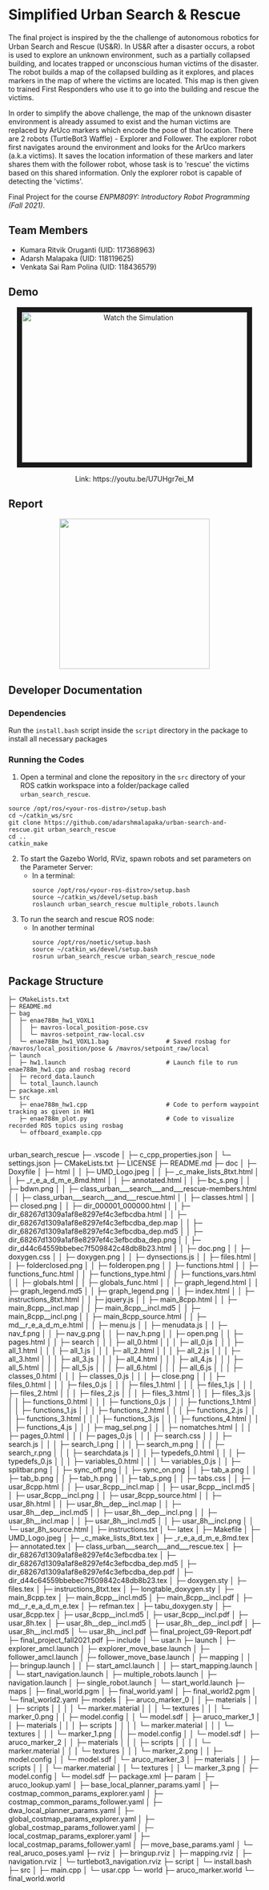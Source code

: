 # Simplified Urban Search & Rescue

The ﬁnal project is inspired by the the challenge of autonomous robotics for Urban Search and Rescue (US&R). In US&R after a disaster occurs, a robot is used to explore an unknown environment, such as a partially collapsed building, and locates trapped or unconscious human victims of the disaster. The robot builds a map of the collapsed building as it explores, and places markers in the map of where the victims are located. This map is then given to trained First Responders who use it to go into the building and rescue the victims.

In order to simplify the above challenge, the map of the unknown disaster environment is already assumed to exist and the human victims are replaced by ArUco markers which encode the pose of that location. There are 2 robots (TurtleBot3 Waffle) - Explorer and Follower. The explorer robot first navigates around the environment and looks for the ArUco markers (a.k.a victims). It saves the location information of these markers and later shares them with the follower robot, whose task is to 'rescue' the victims based on this shared information. Only the explorer robot is capable of detecting the 'victims'.   

Final Project for the course _ENPM809Y: Introductory Robot Programming (Fall 2021)_.


## Team Members

* Kumara Ritvik Oruganti (UID: 117368963)
* Adarsh Malapaka (UID: 118119625)
* Venkata Sai Ram Polina (UID: 118436579)

## Demo

<p align="center">
<a href="https://youtu.be/U7UHgr7ei_M" target="_blank">
 <img src="https://user-images.githubusercontent.com/40534801/215581561-e66e154e-622e-44a2-87d6-55ed90809d01.png" alt="Watch the Simulation" width="450" height="300" border="10" />
</a>
</p>
<p align = "center">
Link: https://youtu.be/U7UHgr7ei_M
</p>


## Report

<p align="center">
  <img src="https://user-images.githubusercontent.com/40534801/220487934-8dcc68c7-337e-4780-ad9b-77483228bbeb.png" width="300" height="300">
</p>


## Developer Documentation

### Dependencies 
<!-- * [ROS Noetic (roscpp)](http://wiki.ros.org/noetic)
* [MAVROS](https://github.com/mavlink/mavros)
* [os](https://docs.python.org/3/library/os.html)
* [pandas](https://pandas.pydata.org/)
* [bagpy](https://github.com/jmscslgroup/bagpy)
* [matplotlib](https://matplotlib.org/) -->

Run the ```install.bash``` script inside the ```script``` directory in the package to install all necessary packages

### Running the Codes

1. Open a terminal and clone the repository in the ```src``` directory of your ROS catkin workspace into a folder/package called ```urban_search_rescue```.
  ```
  source /opt/ros/<your-ros-distro>/setup.bash
  cd ~/catkin_ws/src
  git clone https://github.com/adarshmalapaka/urban-search-and-rescue.git urban_search_rescue
  cd ..
  catkin_make 
  ```
2. To start the Gazebo World, RViz, spawn robots and set parameters on the Parameter Server:
    * In a terminal:
        ```
        source /opt/ros/<your-ros-distro>/setup.bash
        source ~/catkin_ws/devel/setup.bash
        roslaunch urban_search_rescue multiple_robots.launch
        ```
3. To run the search and rescue ROS node:
    * In another terminal
        ```
        source /opt/ros/noetic/setup.bash
        source ~/catkin_ws/devel/setup.bash
        rosrun urban_search_rescue urban_search_rescue_node 
        ```

## Package Structure
```
├─ CMakeLists.txt
├─ README.md
├─ bag
│  ├─ enae788m_hw1_VOXL1
│  │  ├─ mavros-local_position-pose.csv
│  │  └─ mavros-setpoint_raw-local.csv
│  └─ enae788m_hw1_VOXL1.bag                # Saved rosbag for /mavros/local_position/pose & /mavros/setpoint_raw/local
├─ launch
│  ├─ hw1.launch                            # Launch file to run enae788m_hw1.cpp and rosbag record 
│  ├─ record_data.launch
│  └─ total_launch.launch
├─ package.xml
└─ src
   ├─ enae788m_hw1.cpp                      # Code to perform waypoint tracking as given in HW1 
   ├─ enae788m_plot.py                      # Code to visualize recorded ROS topics using rosbag
   └─ offboard_example.cpp


```
urban_search_rescue
├─ .vscode
│  ├─ c_cpp_properties.json
│  └─ settings.json
├─ CMakeLists.txt
├─ LICENSE
├─ README.md
├─ doc
│  ├─ Doxyfile
│  ├─ html
│  │  ├─ UMD_Logo.jpeg
│  │  ├─ _c_make_lists_8txt.html
│  │  ├─ _r_e_a_d_m_e_8md.html
│  │  ├─ annotated.html
│  │  ├─ bc_s.png
│  │  ├─ bdwn.png
│  │  ├─ class_urban___search___and___rescue-members.html
│  │  ├─ class_urban___search___and___rescue.html
│  │  ├─ classes.html
│  │  ├─ closed.png
│  │  ├─ dir_000001_000000.html
│  │  ├─ dir_68267d1309a1af8e8297ef4c3efbcdba.html
│  │  ├─ dir_68267d1309a1af8e8297ef4c3efbcdba_dep.map
│  │  ├─ dir_68267d1309a1af8e8297ef4c3efbcdba_dep.md5
│  │  ├─ dir_68267d1309a1af8e8297ef4c3efbcdba_dep.png
│  │  ├─ dir_d44c64559bbebec7f509842c48db8b23.html
│  │  ├─ doc.png
│  │  ├─ doxygen.css
│  │  ├─ doxygen.png
│  │  ├─ dynsections.js
│  │  ├─ files.html
│  │  ├─ folderclosed.png
│  │  ├─ folderopen.png
│  │  ├─ functions.html
│  │  ├─ functions_func.html
│  │  ├─ functions_type.html
│  │  ├─ functions_vars.html
│  │  ├─ globals.html
│  │  ├─ globals_func.html
│  │  ├─ graph_legend.html
│  │  ├─ graph_legend.md5
│  │  ├─ graph_legend.png
│  │  ├─ index.html
│  │  ├─ instructions_8txt.html
│  │  ├─ jquery.js
│  │  ├─ main_8cpp.html
│  │  ├─ main_8cpp__incl.map
│  │  ├─ main_8cpp__incl.md5
│  │  ├─ main_8cpp__incl.png
│  │  ├─ main_8cpp_source.html
│  │  ├─ md__r_e_a_d_m_e.html
│  │  ├─ menu.js
│  │  ├─ menudata.js
│  │  ├─ nav_f.png
│  │  ├─ nav_g.png
│  │  ├─ nav_h.png
│  │  ├─ open.png
│  │  ├─ pages.html
│  │  ├─ search
│  │  │  ├─ all_0.html
│  │  │  ├─ all_0.js
│  │  │  ├─ all_1.html
│  │  │  ├─ all_1.js
│  │  │  ├─ all_2.html
│  │  │  ├─ all_2.js
│  │  │  ├─ all_3.html
│  │  │  ├─ all_3.js
│  │  │  ├─ all_4.html
│  │  │  ├─ all_4.js
│  │  │  ├─ all_5.html
│  │  │  ├─ all_5.js
│  │  │  ├─ all_6.html
│  │  │  ├─ all_6.js
│  │  │  ├─ classes_0.html
│  │  │  ├─ classes_0.js
│  │  │  ├─ close.png
│  │  │  ├─ files_0.html
│  │  │  ├─ files_0.js
│  │  │  ├─ files_1.html
│  │  │  ├─ files_1.js
│  │  │  ├─ files_2.html
│  │  │  ├─ files_2.js
│  │  │  ├─ files_3.html
│  │  │  ├─ files_3.js
│  │  │  ├─ functions_0.html
│  │  │  ├─ functions_0.js
│  │  │  ├─ functions_1.html
│  │  │  ├─ functions_1.js
│  │  │  ├─ functions_2.html
│  │  │  ├─ functions_2.js
│  │  │  ├─ functions_3.html
│  │  │  ├─ functions_3.js
│  │  │  ├─ functions_4.html
│  │  │  ├─ functions_4.js
│  │  │  ├─ mag_sel.png
│  │  │  ├─ nomatches.html
│  │  │  ├─ pages_0.html
│  │  │  ├─ pages_0.js
│  │  │  ├─ search.css
│  │  │  ├─ search.js
│  │  │  ├─ search_l.png
│  │  │  ├─ search_m.png
│  │  │  ├─ search_r.png
│  │  │  ├─ searchdata.js
│  │  │  ├─ typedefs_0.html
│  │  │  ├─ typedefs_0.js
│  │  │  ├─ variables_0.html
│  │  │  └─ variables_0.js
│  │  ├─ splitbar.png
│  │  ├─ sync_off.png
│  │  ├─ sync_on.png
│  │  ├─ tab_a.png
│  │  ├─ tab_b.png
│  │  ├─ tab_h.png
│  │  ├─ tab_s.png
│  │  ├─ tabs.css
│  │  ├─ usar_8cpp.html
│  │  ├─ usar_8cpp__incl.map
│  │  ├─ usar_8cpp__incl.md5
│  │  ├─ usar_8cpp__incl.png
│  │  ├─ usar_8cpp_source.html
│  │  ├─ usar_8h.html
│  │  ├─ usar_8h__dep__incl.map
│  │  ├─ usar_8h__dep__incl.md5
│  │  ├─ usar_8h__dep__incl.png
│  │  ├─ usar_8h__incl.map
│  │  ├─ usar_8h__incl.md5
│  │  ├─ usar_8h__incl.png
│  │  └─ usar_8h_source.html
│  ├─ instructions.txt
│  └─ latex
│     ├─ Makefile
│     ├─ UMD_Logo.jpeg
│     ├─ _c_make_lists_8txt.tex
│     ├─ _r_e_a_d_m_e_8md.tex
│     ├─ annotated.tex
│     ├─ class_urban___search___and___rescue.tex
│     ├─ dir_68267d1309a1af8e8297ef4c3efbcdba.tex
│     ├─ dir_68267d1309a1af8e8297ef4c3efbcdba_dep.md5
│     ├─ dir_68267d1309a1af8e8297ef4c3efbcdba_dep.pdf
│     ├─ dir_d44c64559bbebec7f509842c48db8b23.tex
│     ├─ doxygen.sty
│     ├─ files.tex
│     ├─ instructions_8txt.tex
│     ├─ longtable_doxygen.sty
│     ├─ main_8cpp.tex
│     ├─ main_8cpp__incl.md5
│     ├─ main_8cpp__incl.pdf
│     ├─ md__r_e_a_d_m_e.tex
│     ├─ refman.tex
│     ├─ tabu_doxygen.sty
│     ├─ usar_8cpp.tex
│     ├─ usar_8cpp__incl.md5
│     ├─ usar_8cpp__incl.pdf
│     ├─ usar_8h.tex
│     ├─ usar_8h__dep__incl.md5
│     ├─ usar_8h__dep__incl.pdf
│     ├─ usar_8h__incl.md5
│     └─ usar_8h__incl.pdf
├─ final_project_G9-Report.pdf
├─ final_project_fall2021.pdf
├─ include
│  └─ usar.h
├─ launch
│  ├─ explorer_amcl.launch
│  ├─ explorer_move_base.launch
│  ├─ follower_amcl.launch
│  ├─ follower_move_base.launch
│  ├─ mapping
│  │  ├─ bringup.launch
│  │  ├─ start_amcl.launch
│  │  ├─ start_mapping.launch
│  │  └─ start_navigation.launch
│  ├─ multiple_robots.launch
│  ├─ navigation.launch
│  ├─ single_robot.launch
│  └─ start_world.launch
├─ maps
│  ├─ final_world.pgm
│  ├─ final_world.yaml
│  ├─ final_world2.pgm
│  └─ final_world2.yaml
├─ models
│  ├─ aruco_marker_0
│  │  ├─ materials
│  │  │  ├─ scripts
│  │  │  │  └─ marker.material
│  │  │  └─ textures
│  │  │     └─ marker_0.png
│  │  ├─ model.config
│  │  └─ model.sdf
│  ├─ aruco_marker_1
│  │  ├─ materials
│  │  │  ├─ scripts
│  │  │  │  └─ marker.material
│  │  │  └─ textures
│  │  │     └─ marker_1.png
│  │  ├─ model.config
│  │  └─ model.sdf
│  ├─ aruco_marker_2
│  │  ├─ materials
│  │  │  ├─ scripts
│  │  │  │  └─ marker.material
│  │  │  └─ textures
│  │  │     └─ marker_2.png
│  │  ├─ model.config
│  │  └─ model.sdf
│  └─ aruco_marker_3
│     ├─ materials
│     │  ├─ scripts
│     │  │  └─ marker.material
│     │  └─ textures
│     │     └─ marker_3.png
│     ├─ model.config
│     └─ model.sdf
├─ package.xml
├─ param
│  ├─ aruco_lookup.yaml
│  ├─ base_local_planner_params.yaml
│  ├─ costmap_common_params_explorer.yaml
│  ├─ costmap_common_params_follower.yaml
│  ├─ dwa_local_planner_params.yaml
│  ├─ global_costmap_params_explorer.yaml
│  ├─ global_costmap_params_follower.yaml
│  ├─ local_costmap_params_explorer.yaml
│  ├─ local_costmap_params_follower.yaml
│  ├─ move_base_params.yaml
│  └─ real_aruco_poses.yaml
├─ rviz
│  ├─ bringup.rviz
│  ├─ mapping.rviz
│  ├─ navigation.rviz
│  └─ turtlebot3_navigation.rviz
├─ script
│  └─ install.bash
├─ src
│  ├─ main.cpp
│  └─ usar.cpp
└─ world
   ├─ aruco_marker.world
   └─ final_world.world

```